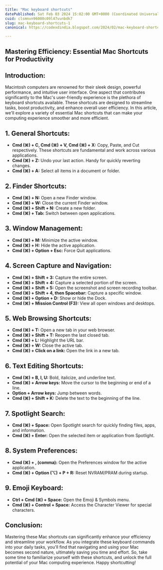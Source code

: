 ```yaml
---
title: "Mac keyboard shortcuts"
datePublished: Sat Feb 03 2024 15:02:00 GMT+0000 (Coordinated Universal Time)
cuid: clsmnvn96000c09l47vunbdk7
slug: mac-keyboard-shortcuts-1
canonical: https://codexdindia.blogspot.com/2024/02/mac-keyboard-shortcuts.html

---
```


[](https://codexdindia.blogspot.com/2024/02/mac-keyboard-shortcuts.html#mastering-efficiency-essential-mac-shortcuts-for-productivity)Mastering Efficiency: Essential Mac Shortcuts for Productivity
----------------------------------------------------------------------------------------------------------------------------------------------------------------------------------------------------

[](https://codexdindia.blogspot.com/2024/02/mac-keyboard-shortcuts.html#introduction)Introduction:
--------------------------------------------------------------------------------------------------

Macintosh computers are renowned for their sleek design, powerful performance, and intuitive user interface. One aspect that contributes significantly to the Mac's user-friendly experience is the plethora of keyboard shortcuts available. These shortcuts are designed to streamline tasks, boost productivity, and enhance overall user efficiency. In this article, we'll explore a variety of essential Mac shortcuts that can make your computing experience smoother and more efficient.

[](https://codexdindia.blogspot.com/2024/02/mac-keyboard-shortcuts.html#1-general-shortcuts)1\. General Shortcuts:
------------------------------------------------------------------------------------------------------------------

*   **Cmd (⌘) + C, Cmd (⌘) + V, Cmd (⌘) + X:** Copy, Paste, and Cut respectively. These shortcuts are fundamental and work across various applications.
*   **Cmd (⌘) + Z:** Undo your last action. Handy for quickly reverting changes.
*   **Cmd (⌘) + A:** Select all items in a document or folder.

[](https://codexdindia.blogspot.com/2024/02/mac-keyboard-shortcuts.html#2-finder-shortcuts)2\. Finder Shortcuts:
----------------------------------------------------------------------------------------------------------------

*   **Cmd (⌘) + N:** Open a new Finder window.
*   **Cmd (⌘) + W:** Close the current Finder window.
*   **Cmd (⌘) + Shift + N:** Create a new folder.
*   **Cmd (⌘) + Tab:** Switch between open applications.

[](https://codexdindia.blogspot.com/2024/02/mac-keyboard-shortcuts.html#3-window-management)3\. Window Management:
------------------------------------------------------------------------------------------------------------------

*   **Cmd (⌘) + M:** Minimize the active window.
*   **Cmd (⌘) + H:** Hide the active application.
*   **Cmd (⌘) + Option + Esc:** Force Quit applications.

[](https://codexdindia.blogspot.com/2024/02/mac-keyboard-shortcuts.html#4-screen-capture-and-navigation)4\. Screen Capture and Navigation:
------------------------------------------------------------------------------------------------------------------------------------------

*   **Cmd (⌘) + Shift + 3:** Capture the entire screen.
*   **Cmd (⌘) + Shift + 4:** Capture a selected portion of the screen.
*   **Cmd (⌘) + Shift + 5:** Open the screenshot and screen recording toolbar.
*   **Cmd (⌘) + Shift + 4, then Spacebar:** Capture a specific window.
*   **Cmd (⌘) + Option + D:** Show or hide the Dock.
*   **Cmd (⌘) + Mission Control (F3):** View all open windows and desktops.

[](https://codexdindia.blogspot.com/2024/02/mac-keyboard-shortcuts.html#5-web-browsing-shortcuts)5\. Web Browsing Shortcuts:
----------------------------------------------------------------------------------------------------------------------------

*   **Cmd (⌘) + T:** Open a new tab in your web browser.
*   **Cmd (⌘) + Shift + T:** Reopen the last closed tab.
*   **Cmd (⌘) + L:** Highlight the URL bar.
*   **Cmd (⌘) + W:** Close the active tab.
*   **Cmd (⌘) + Click on a link:** Open the link in a new tab.

[](https://codexdindia.blogspot.com/2024/02/mac-keyboard-shortcuts.html#6-text-editing-shortcuts)6\. Text Editing Shortcuts:
----------------------------------------------------------------------------------------------------------------------------

*   **Cmd (⌘) + B, I, U:** Bold, italicize, and underline text.
*   **Cmd (⌘) + Arrow keys:** Move the cursor to the beginning or end of a line.
*   **Option + Arrow keys:** Jump between words.
*   **Cmd (⌘) + Shift + K:** Delete the text to the beginning of the line.

[](https://codexdindia.blogspot.com/2024/02/mac-keyboard-shortcuts.html#7-spotlight-search)7\. Spotlight Search:
----------------------------------------------------------------------------------------------------------------

*   **Cmd (⌘) + Space:** Open Spotlight search for quickly finding files, apps, and information.
*   **Cmd (⌘) + Enter:** Open the selected item or application from Spotlight.

[](https://codexdindia.blogspot.com/2024/02/mac-keyboard-shortcuts.html#8-system-preferences)8\. System Preferences:
--------------------------------------------------------------------------------------------------------------------

*   **Cmd (⌘) + , (comma):** Open the Preferences window for the active application.
*   **Cmd (⌘) + Option (⌥) + P + R:** Reset NVRAM/PRAM during startup.

[](https://codexdindia.blogspot.com/2024/02/mac-keyboard-shortcuts.html#9-emoji-keyboard)9\. Emoji Keyboard:
------------------------------------------------------------------------------------------------------------

*   **Ctrl + Cmd (⌘) + Space:** Open the Emoji & Symbols menu.
*   **Cmd (⌘) + Control + Space:** Access the Character Viewer for special characters.

[](https://codexdindia.blogspot.com/2024/02/mac-keyboard-shortcuts.html#conclusion)Conclusion:
----------------------------------------------------------------------------------------------

Mastering these Mac shortcuts can significantly enhance your efficiency and streamline your workflow. As you integrate these keyboard commands into your daily tasks, you'll find that navigating and using your Mac becomes second nature, ultimately saving you time and effort. So, take some time to familiarize yourself with these shortcuts, and unlock the full potential of your Mac computing experience. Happy shortcutting!